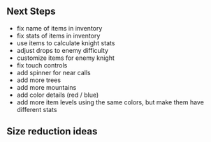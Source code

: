 ## Next Steps

- fix name of items in inventory
- fix stats of items in inventory
- use items to calculate knight stats
- adjust drops to enemy difficulty
- customize items for enemy knight
- fix touch controls
- add spinner for near calls
- add more trees
- add more mountains
- add color details (red / blue)
- add more item levels using the same colors, but make them have different stats 

## Size reduction ideas
